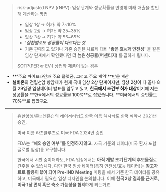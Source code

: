 >risk-adjusted NPV (rNPV): 임상 단계와 성공확률을 반영해 미래 매출을 할인해 계산하는 방법
>- 임상 1상 → 허가: 약 7~10%
>- 임상 2상 → 허가: 약 25~35%
>- 임상 3상 → 허가: 약 55~65%
> - **_'질환별로도 성공률이 다르다는 것'_**
> - 기존 판매되고 있거나 기존 승인된 치료제 대비 **'좋은 효능과 안전성'** 을 같은 임상 단계에서 확인했다면 **더 높은 성공률(퍼센티지)** 를 곱하게 됩니다.
>   
>SOTP(PER or EV:) 상업화 제품이 있는 경우

- **'주요 파이프라인과 주요 플랫폼, 그리고 주요 계약'**만을 계산
- **셀비온**의 전립선암 항암제가 현재 국내 임상 2상 단계이지만, 임상 2상이 다 끝나 8월 29일경 임상데이터 발표를 앞두고 있고, **한국에서 조건부 허가 대상**이기에 저는 성공률을 **한국에서의 성공률을 100%**로 잡았습니다.  **미국에서의 승인률도 70%**로 잡았구요.
---
> 유한양행/존슨앤존슨의 레이저티닙도 한국 이름 렉자라로 한국 식약처 2021년 승인,
> 
> 미국 이름 라즈클루즈로 미국 FDA 2024년 승인
> 
> FDA는 **“해외 승인 여부”를 인정하지 않고**, 자국 기준의 데이터(미국 환자 포함 글로벌 임상)를 요구합니다.
> 
> 한국에서 시판 중이더라도, FDA 입장에서는 **아직 개발 초기 단계의 후보물질**로 간주될 수 있습니다. 다만 한국 임상 데이터(특히 안전성/효능 데이터)는 **참고자료로 활용이 많이 되어 Pre-IND Meeting** 미팅을 해서 기존 한국 데이터를 공유하고, 미국에서 필요한 임상 디자인을 논의합니다. 이때 **한국 2상 결과를 근거로, 미국 1상 면제 혹은 축소 가능성을 협의**하게 되는거죠.
